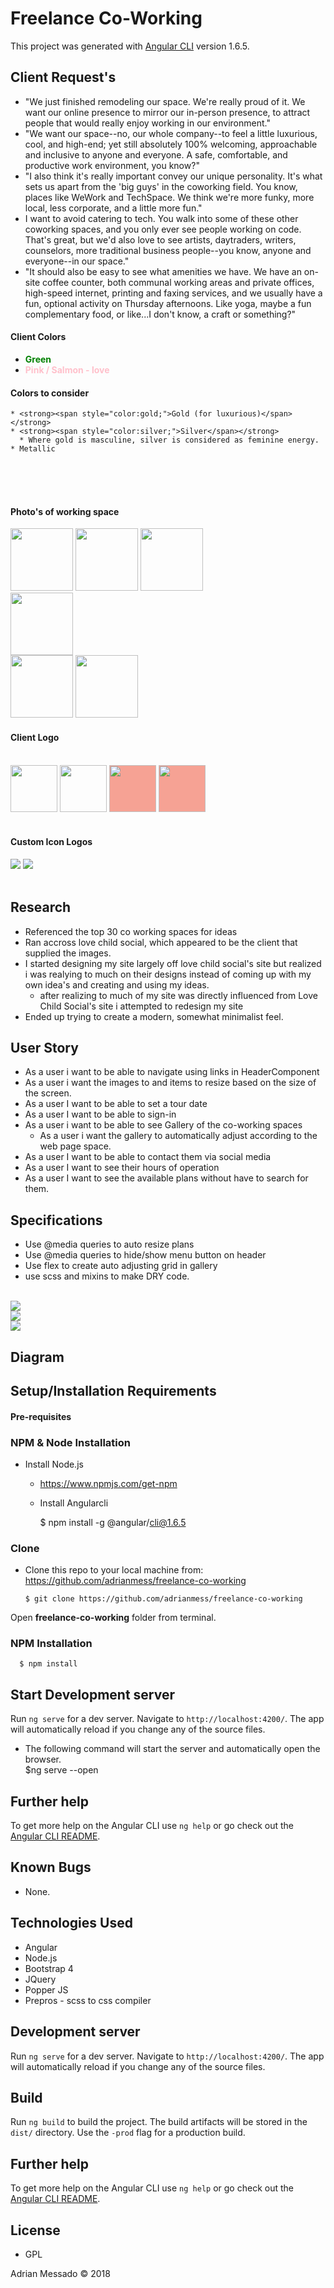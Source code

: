 # Freelance Co-Working

This project was generated with [Angular CLI](https://github.com/angular/angular-cli) version 1.6.5.

##  Client Request's


  * "We just finished remodeling our space. We're really proud of it. We want our online presence to mirror our in-person presence, to attract people that would really enjoy working in our environment."
  * "We want our space--no, our whole company--to feel a little luxurious, cool, and high-end; yet still absolutely 100% welcoming, approachable and inclusive to anyone and everyone. A safe, comfortable, and productive work environment, you know?"
  * "I also think it's really important convey our unique personality. It's what sets us apart from the 'big guys' in the coworking field. You know, places like WeWork and TechSpace. We think we're more funky, more local, less corporate, and a little more fun."
  * I want to avoid catering to tech. You walk into some of these other coworking spaces, and you only ever see people working on code. That's great, but we'd also love to see artists, daytraders, writers, counselors, more traditional business people--you know, anyone and everyone--in our space."
  * "It should also be easy to see what amenities we have. We have an on-site coffee counter, both communal working areas and private offices, high-speed internet, printing and faxing services, and we usually have a fun, optional activity on Thursday afternoons. Like yoga, maybe a fun complementary food, or like...I don't know, a craft or something?"

#### Client Colors
  * <strong><span style="color:green;"> Green </span></strong>
  * <strong><span style="color:pink;">Pink / Salmon - love</span></strong>
#### Colors to consider
    * <strong><span style="color:gold;">Gold (for luxurious)</span></strong>
    * <strong><span style="color:silver;">Silver</span></strong>
      * Where gold is masculine, silver is considered as feminine energy.
    * Metallic
<br>
<br>
<br>

####  Photo's of working space

<div class="flex-container">
<img src="/src/assets/client-photos/coffee-counter-area.jpg" height="100">
<img src="/src/assets/client-photos/front-entrance-looking-out.jpg" height="100">
<img src="/src/assets/client-photos/front-entrance.jpg" height="100">
<br>
<img src="/src/assets/client-photos/communal-workspace.jpg" height="100">
<br>
<img src="/src/assets/client-photos/one-meeting-area.jpg" height="100">
<img src="/src/assets/client-photos/coffee-counter-area.jpg" height="100">
<div>

#### Client Logo
<br>
<img src="/src/assets/client-photos/logo/love-logo-text-black.png" height="75">
<img src="/src/assets/client-photos/logo/love-child-social-logo-black.png" height="75">
<img src="/src/assets/client-photos/logo/love-group-logo-white.png" height="75" style="background-color:#f6a294;">
<img src="/src/assets/client-photos/logo/love-child-social-logo-white.png" height="75" style="background-color:#f6a294;">
<br>
<br>

#### Custom Icon Logos
<img src="/src/assets/images/logo-green.png">
<img src="/src/assets/images/logo-square-black.png">
<br>
<br>



## Research

* Referenced the top 30 co working spaces for ideas
* Ran accross love child social, which appeared to be the client that supplied the images.
* I started designing my site largely off love child social's site but realized i was realying to much on their designs instead of coming up with my own idea's and creating and using my ideas.
  * after realizing to much of my site was directly influenced from Love Child Social's site i attempted to redesign my site
* Ended up trying to create a modern, somewhat minimalist feel. 

## User Story
* As a user i want to be able to navigate using links in HeaderComponent
* As a user i want the images to and items to resize based on the size of the screen.
* As a user I want to be able to set a tour date
* As a user I want to be able to sign-in
* As a user i want to be able to see Gallery of the co-working spaces
  * As a user i want the gallery to automatically adjust according to the web page space.
* As a user I want to be able to contact them via social media
* As a user I want to see their hours of operation
* As a user I want to see the available plans without have to search for them.   

## Specifications

* Use @media queries to auto resize plans
* Use @media queries to hide/show menu button on header
* Use flex to create auto adjusting grid in gallery
* use scss and mixins to make DRY code.
<br>
<img src="/src/assets/images/README/header.gif">
<br>
<img src="/src/assets/images/README/plans.gif">
<br>
<img src="/src/assets/images/README/gallery.gif">



## Diagram

## Setup/Installation Requirements
#### Pre-requisites

### NPM & Node Installation
* Install Node.js
  * https://www.npmjs.com/get-npm


  * Install Angularcli

      $ npm install -g @angular/cli@1.6.5

### Clone
  * Clone this repo to your local machine from: https://github.com/adrianmess/freelance-co-working

        $ git clone https://github.com/adrianmess/freelance-co-working

Open **freelance-co-working** folder from terminal.

### NPM Installation
      $ npm install

## Start Development server

Run `ng serve` for a dev server. Navigate to `http://localhost:4200/`. The app will automatically reload if you change any of the source files.

* The following command will start the server and automatically open the browser.      
      $ng serve --open

## Further help

To get more help on the Angular CLI use `ng help` or go check out the [Angular CLI README](https://github.com/angular/angular-cli/blob/master/README.md).

## Known Bugs

- None.

## Technologies Used

* Angular
* Node.js
* Bootstrap 4
* JQuery
* Popper JS
* Prepros - scss to css compiler

## Development server

Run `ng serve` for a dev server. Navigate to `http://localhost:4200/`. The app will automatically reload if you change any of the source files.

## Build

Run `ng build` to build the project. The build artifacts will be stored in the `dist/` directory. Use the `-prod` flag for a production build.


## Further help

To get more help on the Angular CLI use `ng help` or go check out the [Angular CLI README](https://github.com/angular/angular-cli/blob/master/README.md).

## License

* GPL

Adrian Messado © 2018

<link rel="stylesheet"  href="https://cdnjs.cloudflare.com/ajax/libs/github-markdown-css/2.10.0/github-markdown.css"><style>


.flex-container {
  display: flex;
}

</style>
